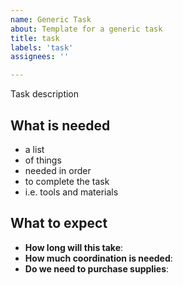 ```yaml
---
name: Generic Task
about: Template for a generic task
title: task
labels: 'task'
assignees: ''

---
```

Task description

## What is needed

* a list
* of things
* needed in order
* to complete the task
* i.e. tools and materials

## What to expect

* **How long will this take**:
* **How much coordination is needed**:
* **Do we need to purchase supplies**:
